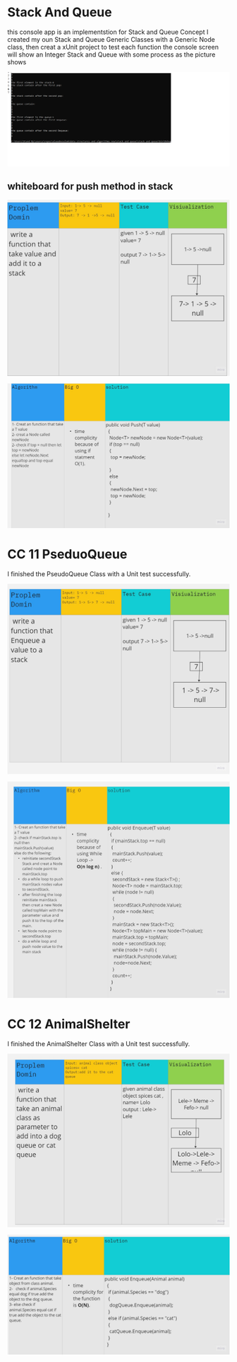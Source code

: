 # Stack And Queue

this console app is an implementstion for Stack and Queue Concept
I created my oun Stack and Queue Generic Classes
with a Generic Node class, then creat a xUnit project to test each function
 the console screen will show an Integer Stack and Queue with some process as the picture shows

 ![console screen](CC-10-1.png)

## whiteboard for push method in stack


![1](CC-10-11.jpg)

![2](CC-10-22.jpg)

# CC 11 PseduoQueue

I finished the PseudoQueue Class with a Unit test successfully.

![1](CC11-1.jpg)

![2](CC11-2.jpg)
# CC 12 AnimalShelter
I finished the AnimalShelter Class with a Unit test successfully.

![1](CC-12-1.jpg)

![2](CC-12-2.jpg)

